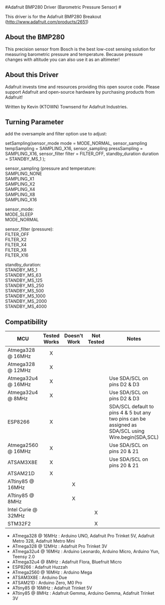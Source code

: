 #Adafruit BMP280 Driver (Barometric Pressure Sensor) #

This driver is for the Adafruit BMP280 Breakout (http://www.adafruit.com/products/2651)

## About the BMP280 ##

This precision sensor from Bosch is the best low-cost sensing solution for measuring barometric pressure and temperature. Because pressure changes with altitude you can also use it as an altimeter! 

## About this Driver ##

Adafruit invests time and resources providing this open source code.  Please support Adafruit and open-source hardware by purchasing products from Adafruit!

Written by Kevin (KTOWN) Townsend for Adafruit Industries.

## Turning Parameter ##
add the oversample and filter option
use to adjust:

setSampling(sensor_mode mode  = MODE_NORMAL,
			 sensor_sampling tempSampling  = SAMPLING_X16,
			 sensor_sampling pressSampling = SAMPLING_X16,
			 sensor_filter filter          = FILTER_OFF,
			 standby_duration duration     = STANDBY_MS_1
			 );

sensor_sampling (pressure and temperature:  
    SAMPLING_NONE  
    SAMPLING_X1  
    SAMPLING_X2  
    SAMPLING_X4  
    SAMPLING_X8  
    SAMPLING_X16  
    
sensor_mode:   
    MODE_SLEEP       
    MODE_NORMAL   
    
sensor_filter (pressure):   
    FILTER_OFF  
    FILTER_X2   
    FILTER_X4   
    FILTER_X8   
    FILTER_X16   
  
standby_duration:  
    STANDBY_MS_1   
    STANDBY_MS_63  
    STANDBY_MS_125  
    STANDBY_MS_250   
    STANDBY_MS_500   
    STANDBY_MS_1000  
    STANDBY_MS_2000   
    STANDBY_MS_4000  

<!-- START COMPATIBILITY TABLE -->

## Compatibility

MCU                | Tested Works | Doesn't Work | Not Tested  | Notes
------------------ | :----------: | :----------: | :---------: | -----
Atmega328 @ 16MHz  |      X       |             |            | 
Atmega328 @ 12MHz  |      X       |             |            | 
Atmega32u4 @ 16MHz |      X       |             |            | Use SDA/SCL on pins D2 &amp; D3
Atmega32u4 @ 8MHz  |      X       |             |            | Use SDA/SCL on pins D2 &amp; D3
ESP8266            |      X       |             |            | SDA/SCL default to pins 4 &amp; 5 but any two pins can be assigned as SDA/SCL using Wire.begin(SDA,SCL)
Atmega2560 @ 16MHz |      X       |             |            | Use SDA/SCL on pins 20 &amp; 21
ATSAM3X8E          |      X       |             |            | Use SDA/SCL on pins 20 &amp; 21
ATSAM21D           |      X       |             |            | 
ATtiny85 @ 16MHz   |             |      X       |            | 
ATtiny85 @ 8MHz    |             |      X       |            | 
Intel Curie @ 32MHz |             |             |     X       | 
STM32F2            |             |             |     X       | 

  * ATmega328 @ 16MHz : Arduino UNO, Adafruit Pro Trinket 5V, Adafruit Metro 328, Adafruit Metro Mini
  * ATmega328 @ 12MHz : Adafruit Pro Trinket 3V
  * ATmega32u4 @ 16MHz : Arduino Leonardo, Arduino Micro, Arduino Yun, Teensy 2.0
  * ATmega32u4 @ 8MHz : Adafruit Flora, Bluefruit Micro
  * ESP8266 : Adafruit Huzzah
  * ATmega2560 @ 16MHz : Arduino Mega
  * ATSAM3X8E : Arduino Due
  * ATSAM21D : Arduino Zero, M0 Pro
  * ATtiny85 @ 16MHz : Adafruit Trinket 5V
  * ATtiny85 @ 8MHz : Adafruit Gemma, Arduino Gemma, Adafruit Trinket 3V

<!-- END COMPATIBILITY TABLE -->
